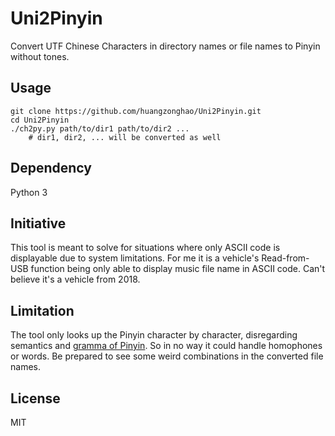 Uni2Pinyin
====

Convert UTF Chinese Characters in directory names or file names to Pinyin without tones.

## Usage
    git clone https://github.com/huangzonghao/Uni2Pinyin.git
    cd Uni2Pinyin
    ./ch2py.py path/to/dir1 path/to/dir2 ...
        # dir1, dir2, ... will be converted as well
## Dependency
Python 3

## Initiative
This tool is meant to solve for situations where only ASCII code is displayable
due to system limitations. For me it is a vehicle's Read-from-USB function being
only able to display music file name in ASCII code. Can't believe it's a vehicle
from 2018.

## Limitation
The tool only looks up the Pinyin character by character, disregarding semantics
and [gramma of Pinyin](http://www.moe.gov.cn/ewebeditor/uploadfile/2015/01/13/20150113091717604.pdf).
So in no way it could handle homophones or words. Be prepared to see some weird
combinations in the converted file names.

## License
MIT
